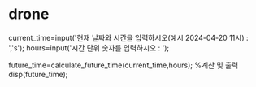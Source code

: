 # drone

current_time=input('현재 날짜와 시간을 입력하시오(예시 2024-04-20 11시) : ','s');
hours=input('시간 단위 숫자를 입력하시오 : ');

future_time=calculate_future_time(current_time,hours); %계산 및 출력
disp(future_time);
